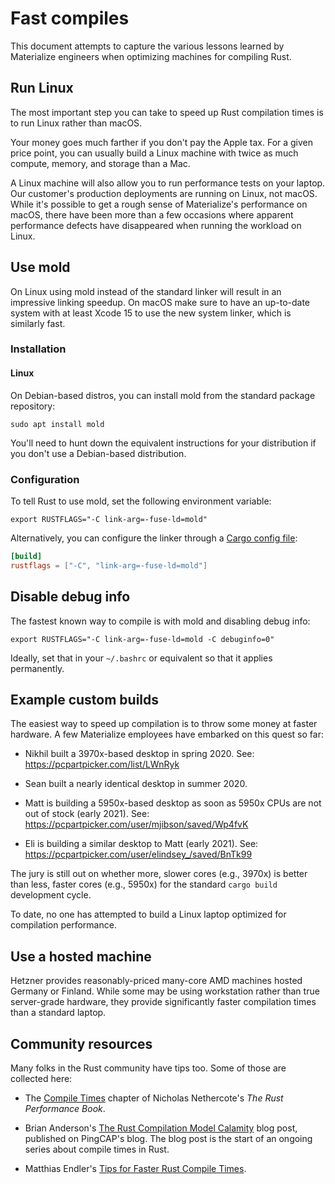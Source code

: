 # Fast compiles

This document attempts to capture the various lessons learned by Materialize
engineers when optimizing machines for compiling Rust.

## Run Linux

The most important step you can take to speed up Rust compilation times is to
run Linux rather than macOS.

Your money goes much farther if you don't pay the Apple tax. For a given
price point, you can usually build a Linux machine with twice as much compute,
memory, and storage than a Mac.

A Linux machine will also allow you to run performance tests on your laptop.
Our customer's production deployments are running on Linux, not macOS. While
it's possible to get a rough sense of Materialize's performance on macOS,
there have been more than a few occasions where apparent performance defects
have disappeared when running the workload on Linux.

## Use mold

On Linux using mold instead of the standard linker will result in an impressive
linking speedup. On macOS make sure to have an up-to-date system with at least
Xcode 15 to use the new system linker, which is similarly fast.

### Installation

#### Linux

On Debian-based distros, you can install mold from the standard package
repository:

```shell
sudo apt install mold
```

You'll need to hunt down the equivalent instructions for your distribution if
you don't use a Debian-based distribution.

### Configuration

To tell Rust to use mold, set the following environment variable:

```shell
export RUSTFLAGS="-C link-arg=-fuse-ld=mold"
```

Alternatively, you can configure the linker through a
[Cargo config file][cargo-config]:

```toml
[build]
rustflags = ["-C", "link-arg=-fuse-ld=mold"]
```

[cargo-config]: https://doc.rust-lang.org/cargo/reference/config.html#configuration

## Disable debug info

The fastest known way to compile is with mold and disabling debug info:

```shell
export RUSTFLAGS="-C link-arg=-fuse-ld=mold -C debuginfo=0"
```

Ideally, set that in your `~/.bashrc` or equivalent so that it applies
permanently.

## Example custom builds

The easiest way to speed up compilation is to throw some money at faster
hardware. A few Materialize employees have embarked on this quest so far:

  * Nikhil built a 3970x-based desktop in spring 2020.
    See: https://pcpartpicker.com/list/LWnRyk

  * Sean built a nearly identical desktop in summer 2020.

  * Matt is building a 5950x-based desktop as soon as 5950x CPUs
    are not out of stock (early 2021).
    See: https://pcpartpicker.com/user/mjibson/saved/Wp4fvK

  * Eli is building a similar desktop to Matt (early 2021).
    See: https://pcpartpicker.com/user/elindsey_/saved/BnTk99

The jury is still out on whether more, slower cores (e.g., 3970x) is better than
less, faster cores (e.g., 5950x) for the standard `cargo build` development
cycle.

To date, no one has attempted to build a Linux laptop optimized for compilation
performance.

## Use a hosted machine

Hetzner provides reasonably-priced many-core AMD machines hosted Germany or Finland. While some may be using workstation rather than true server-grade hardware, they provide significantly faster compilation times than a standard laptop.

## Community resources

Many folks in the Rust community have tips too. Some of those are collected
here:

  * The [Compile Times][nethercote] chapter of Nicholas Nethercote's *The Rust
    Performance Book*.

  * Brian Anderson's [The Rust Compilation Model Calamity][brson] blog post,
    published on PingCAP's blog. The blog post is the start of an ongoing series
    about compile times in Rust.

  * Matthias Endler's [Tips for Faster Rust Compile Times][endler].

[brson]: https://pingcap.com/blog/rust-compilation-model-calamity
[endler]: https://endler.dev/2020/rust-compile-times/
[nethercote]: https://nnethercote.github.io/perf-book/compile-times.html
